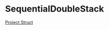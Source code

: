 # SequentialDoubleStack

 [Project Struct](https://mariuszbartosik.com/directory-structure-for-a-c-project/)
